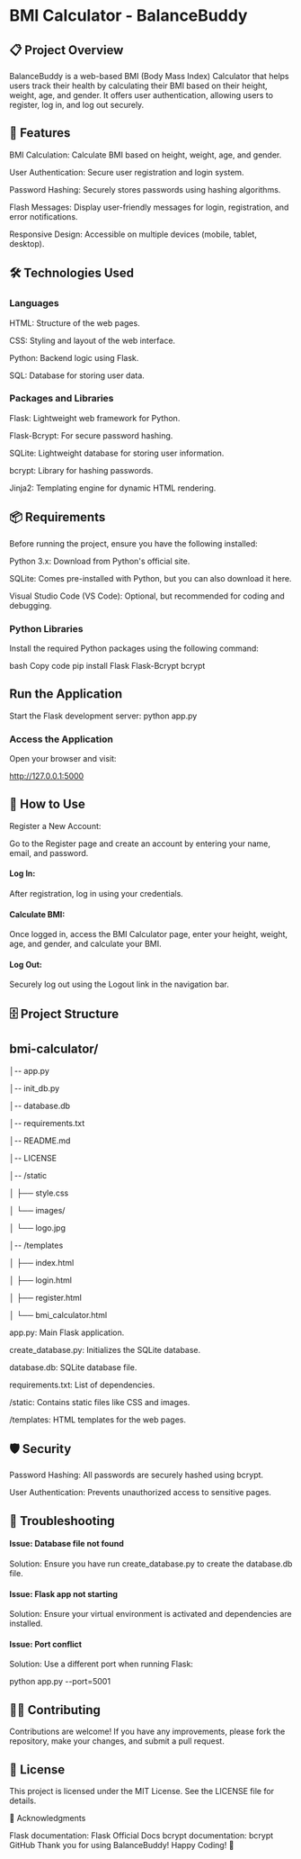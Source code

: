 # BMI Calculator - BalanceBuddy
## 📋 Project Overview
BalanceBuddy is a web-based BMI (Body Mass Index) Calculator that helps users track their health by calculating their BMI based on their height, weight, age, and gender. It offers user authentication, allowing users to register, log in, and log out securely.

## 🚀 Features
BMI Calculation: Calculate BMI based on height, weight, age, and gender.

User Authentication: Secure user registration and login system.

Password Hashing: Securely stores passwords using hashing algorithms.

Flash Messages: Display user-friendly messages for login, registration, and error notifications.

Responsive Design: Accessible on multiple devices (mobile, tablet, desktop).

## 🛠️ Technologies Used
### Languages

HTML: Structure of the web pages.

CSS: Styling and layout of the web interface.

Python: Backend logic using Flask.

SQL: Database for storing user data.

### Packages and Libraries

Flask: Lightweight web framework for Python.

Flask-Bcrypt: For secure password hashing.

SQLite: Lightweight database for storing user information.

bcrypt: Library for hashing passwords.

Jinja2: Templating engine for dynamic HTML rendering.

## 📦 Requirements
Before running the project, ensure you have the following installed:

Python 3.x: Download from Python's official site.

SQLite: Comes pre-installed with Python, but you can also download it here.

Visual Studio Code (VS Code): Optional, but recommended for coding and debugging. 

### Python Libraries

Install the required Python packages using the following command:

bash
Copy code
pip install Flask Flask-Bcrypt bcrypt
## Run the Application
Start the Flask development server:
python app.py
### Access the Application
Open your browser and visit:

http://127.0.0.1:5000
## 🔑 How to Use
Register a New Account:

Go to the Register page and create an account by entering your name, email, and password.
#### Log In:

After registration, log in using your credentials.
#### Calculate BMI:

Once logged in, access the BMI Calculator page, enter your height, weight, age, and gender, and calculate your BMI.
#### Log Out:

Securely log out using the Logout link in the navigation bar.
## 🗄️ Project Structure
## bmi-calculator/
│-- app.py	

│-- init_db.py

│-- database.db

│-- requirements.txt

│-- README.md

│-- LICENSE

│-- /static

│   ├── style.css

│   └── images/

│       └── logo.jpg

│-- /templates

│   ├── index.html

│   ├── login.html

│   ├── register.html

│   └── bmi_calculator.html

app.py: Main Flask application.

create_database.py: Initializes the SQLite database.

database.db: SQLite database file.

requirements.txt: List of dependencies.

/static: Contains static files like CSS and images.

/templates: HTML templates for the web pages.

## 🛡️ Security
Password Hashing: All passwords are securely hashed using bcrypt.

User Authentication: Prevents unauthorized access to sensitive pages.
## 🐛 Troubleshooting
#### Issue: Database file not found
Solution: Ensure you have run create_database.py to create the database.db file.

#### Issue: Flask app not starting
Solution: Ensure your virtual environment is activated and dependencies are installed.

#### Issue: Port conflict
Solution: Use a different port when running Flask:

python app.py --port=5001
## 👨‍💻 Contributing
Contributions are welcome! If you have any improvements, please fork the repository, make your changes, and submit a pull request.

## 📜 License

This project is licensed under the MIT License. See the LICENSE file for details.

🌟 Acknowledgments

Flask documentation: Flask Official Docs
bcrypt documentation: bcrypt GitHub
Thank you for using BalanceBuddy! Happy Coding! 🚀
